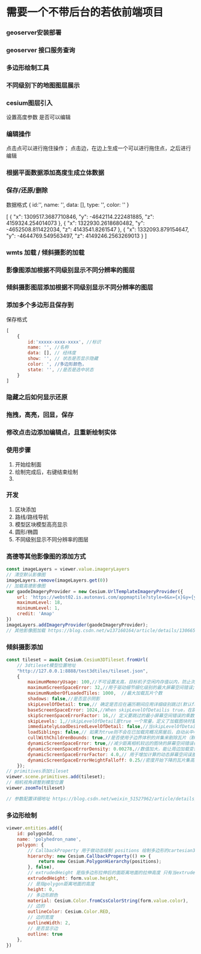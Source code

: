 # 需要一个不带后台的若依前端项目

###  geoserver安装部署
###  geoserver 接口服务查询
###  多边形绘制工具
###  不同级别下的地图图层展示
###  cesium图层引入

设置高度参数
是否可以编辑


### 编辑操作 
点击点可以进行拖住操作；
点击边，在边上生成一个可以进行拖住点，之后进行编辑

### 根据平面数据添加高度生成立体数据

### 保存/还原/删除
数据格式
{
   id:'',
   name: '',
   data: [],
   type: '',
   color: ''
}

[
    {
        "x": 1309517.3687710846,
        "y": -4642114.222481885,
        "z": 4159324.254014073
    },
    {
        "x": 1322930.2618680482,
        "y": -4652508.811422034,
        "z": 4143541.8261547
    },
    {
        "x": 1332093.879154647,
        "y": -4644769.549563497,
        "z": 4149246.2563269013
    }
]


### wmts 加载 / 倾斜摄影的加载

### 影像图添加根据不同级别显示不同分辨率的图层

### 倾斜摄影图层添加根据不同级别显示不同分辨率的图层


### 添加多个多边形且保存到
保存格式
```js
[
    {
        id:'xxxxx-xxxx-xxxx', //标识
        name: '', //名称
        data: [], // 经纬度
        show: '', // 状态是否显示隐藏
        color: ', //多边形颜色，
        state: '', //是否是选中状态
    }
]
```
### 隐藏之后如何显示还原

### 拖拽，高亮，回显，保存

### 修改点击边添加编辑点，且重新绘制实体

### 使用步骤
1. 开始绘制面
2. 绘制完成后，右键结束绘制
3. 


### 开发
1. 区块添加
2. 路线/路线导航
4. 模型区块模型高亮显示
5. 圆形/椭圆
6. 不同级别显示不同分辨率的图层

### 高德等其他影像图的添加方式
```js
const imageLayers = viewer.value.imageryLayers
// 清空默认影像图
imageLayers.remove(imageLayers.get(0))
// 加载高德影像图
var gaodeImageryProvider = new Cesium.UrlTemplateImageryProvider({
    url: 'https://webst02.is.autonavi.com/appmaptile?style=6&x={x}&y={y}&z={z}',
    maximumLevel: 18,
    minimumLevel: 1,
    credit: 'Amap'
})
imageLayers.addImageryProvider(gaodeImageryProvider);
// 其他影像图加载 https://blog.csdn.net/w137160164/article/details/130665272
```

### 倾斜摄影添加
```js
const tileset = await Cesium.Cesium3DTileset.fromUrl(
    // 3dtileset模型位置地址
    "http://127.0.0.1:8888/test3dtiles/tileset.json",
    {
        maximumMemoryUsage: 100,//不可设置太高，目标机子空闲内存值以内，防止浏览器过于卡
        maximumScreenSpaceError: 32,//用于驱动细节细化级别的最大屏幕空间错误;较高的值可提供更好的性能，但视觉质量较低。
        maximumNumberOfLoadedTiles: 1000,  //最大加载瓦片个数
        shadows: false,//是否显示阴影
        skipLevelOfDetail: true,// 确定是否应在遍历期间应用详细级别跳过(默认false)
        baseScreenSpaceError: 1024,//When skipLevelOfDetailis true，在跳过详细级别之前必须达到的屏幕空间错误(默认1024)
        skipScreenSpaceErrorFactor: 16,// 定义要跳过的最小屏幕空间错误的乘数。与 一起使用skipLevels来确定要加载哪些图块(默认16)
        skipLevels: 1,//skipLevelOfDetail是true 一个常量，定义了加载图块时要跳过的最小级别数。为 0 时，不跳过任何级别。与 一起使用skipScreenSpaceErrorFactor来确定要加载哪些图块。(默认1)
        immediatelyLoadDesiredLevelOfDetail: false,//当skipLevelOfDetail是时true，只会下载满足最大屏幕空间错误的图块。忽略跳过因素，只加载所需的图块(默认false)
        loadSiblings: false,// 如果为true则不会在已加载完概况房屋后，自动从中心开始超清化房屋 --- 何时确定在遍历期间skipLevelOfDetail是否true始终下载可见瓦片的兄弟姐妹(默认false)
        cullWithChildrenBounds: true,//是否使用子边界体积的并集来剔除瓦片（默认true）
        dynamicScreenSpaceError: true,//减少距离相机较远的图块的屏幕空间错误(默认false)
        dynamicScreenSpaceErrorDensity: 0.00278,//数值加大，能让周边加载变快 --- 用于调整动态屏幕空间误差的密度，类似于雾密度(默认0.00278)
        dynamicScreenSpaceErrorFactor: 4.0,// 用于增加计算的动态屏幕空间误差的因素(默认4.0)
        dynamicScreenSpaceErrorHeightFalloff: 0.25//密度开始下降的瓦片集高度的比率(默认0.25)
    });
// primitives添加tileset
viewer.scene.primitives.add(tileset);
// 相机视角调整到模型位置
viewer.zoomTo(tileset)

// 参数配置详细地址 https://blog.csdn.net/weixin_51527962/article/details/122392166
```

### 多边形绘制
```js
viewer.entities.add({
    id: polygonId,
    name: 'polyhedron_name',
    polygon: {
        // CallbackProperty 用于做动态绘制 positions 绘制多边形的cartesian3格式的点坐标
        hierarchy: new Cesium.CallbackProperty(() => {
            return new Cesium.PolygonHierarchy(positions);
        }, false),
        // extrudedHeight 是指多边形拉伸后的面距离地面的拉伸高度 只有当extrudedHeight大于height时才会呈现挤出高度的效果，且多边形的厚度就是两者的差值。
        extrudedHeight: form.value.height, 
        // 是指polygon距离地面的高度
        height: 0, 
        // 多边形颜色
        material: Cesium.Color.fromCssColorString(form.value.color),
        // 边的
        outlineColor: Cesium.Color.RED,
        // 边的宽度
        outlineWidth: 2,
        // 是否显示边
        outline: true
    },
})
```
